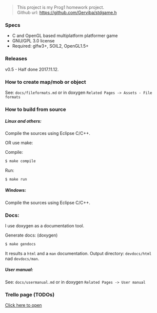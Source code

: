 # <stdgame>

> This project is my Prog1 homework project. <br>
> Github url: https://github.com/Gerviba/stdgame.h

### Specs
- C and OpenGL based multiplatform platformer game
- GNU/GPL 3.0 license
- Required: glfw3+, SOIL2, OpenGL1.5+

### Releases

v0.5 - Half done 2017.11.12.

### How to create map/mob or object

See: `docs/fileformats.md` or in doxygen `Related Pages -> Assets - File formats` 

### How to build from source

##### Linux and others:

Compile the sources using Eclipse C/C++.

OR use make:

Compile:
```bash
$ make compile
```

Run:
```bash
$ make run
```

##### Windows:

Compile the sources using Eclipse C/C++.

### Docs:

I use doxygen as a documentation tool.

Generate docs: (doxygen)
```bash
$ make gendocs
```
It results a `html` and a `man` documentation. Output directory: `devdocs/html` nad `devdocs/man`.

##### User manual:

See: `docs/usermanual.md` or in doxygen `Related Pages -> User manual` 

### Trello page (TODOs)
[Click here to open](https://trello.com/b/xDMACzKE/gervibas-awesome-platformer)


